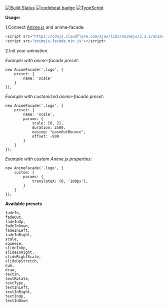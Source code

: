 [![Build Status](https://travis-ci.org/dmitriyakkerman/animejs-facade.svg?branch=master)](https://travis-ci.org/dmitriyakkerman/animejs-facade)
[![codebeat badge](https://codebeat.co/badges/8e9519ac-eebd-424d-b8d9-7039f19df6d4)](https://codebeat.co/projects/github-com-dmitriyakkerman-animejs-facade-master)
[![TypeScript](https://badges.frapsoft.com/typescript/love/typescript.svg?v=101)](https://github.com/ellerbrock/typescript-badges/)

**Usage:**

1.Connect [Anime.js](https://animejs.com/) and anime-facade.

```js
<script src="https://cdnjs.cloudflare.com/ajax/libs/animejs/3.2.1/anime.min.js" integrity="sha512-z4OUqw38qNLpn1libAN9BsoDx6nbNFio5lA6CuTp9NlK83b89hgyCVq+N5FdBJptINztxn1Z3SaKSKUS5UP60Q==" crossorigin="anonymous" referrerpolicy="no-referrer"></script>
<script src="animejs-facade.min.js"></script>
```

2.Init your animation.

_Example with anime-facade preset:_

    new AnimeFacade('.logo', {
        preset: {
            name: 'scale'
        }
    });    

_Example with customized anime-facade preset:_

    new AnimeFacade('.logo', {
        preset: {
            name: 'scale',
            params: {
                scale: [0, 2],
                duration: 2500,
                easing: "easeOutBounce",
                offset: -500
            }
        }
    });  

_Example with custom Anime.js properties:_

    new AnimeFacade('.logo', {
        custom: {
            params: {
                translateX: [0, '100px'],
            }
        }            
    });
    
**Available presets**  

    fadeIn,
    fadeOut,
    fadeInUp,
    fadeInDown,
    fadeInLeft,
    fadeInRight,
    scale,
    squeeze,
    slideInUp,
    slideInRight,
    slideRightScale,
    slideUpStretch,
    num,
    draw,
    textIn,
    textRotate,
    textType,
    textInLeft,
    textInRight,
    textInUp,
    textInDown  
